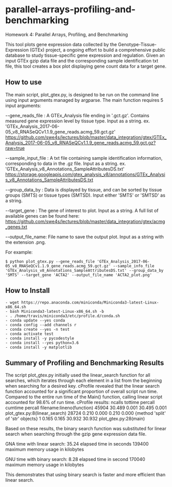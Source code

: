 # parallel-arrays-profiling-and-benchmarking
Homework 4: Parallel Arrays, Profiling, and Benchmarking

This tool plots gene expression data collected by the Genotype-Tissue-Expression
(GTEx) project, a ongoing effort to build a comprehensive public database to
study tissue-specific gene expression and regulation. Given an input
GTEx gzip data file and the corresponding sample identification txt file, this
tool creates a box plot displaying gene count data for a target gene.

## How to use

The main script, plot_gtex.py, is designed to be run on the command line using
input arguments managed by argparse. The main function requires 5 input
arguments:

--gene_reads_file : A GTEx_Analysis file ending in '.gct.gz'. Contains
measured gene expression level by tissue type. Input as a string.
ex. 'GTEx_Analysis_2017-06-05_v8_RNASeQCv1.1.9_gene_reads.acmg_59.gct.gz'
<https://github.com/swe4s/lectures/blob/master/data_integration/gtex/GTEx_Analysis_2017-06-05_v8_RNASeQCv1.1.9_gene_reads.acmg_59.gct.gz?raw=true>

--sample_input_file : A txt file containing sample identification
information, corresponding to data in the .gz file. Input as a string.
ex. 'GTEx_Analysis_v8_Annotations_SampleAttributesDS.txt'
<https://storage.googleapis.com/gtex_analysis_v8/annotations/GTEx_Analysis_v8_Annotations_SampleAttributesDS.txt>


--group_data_by : Data is displayed by tissue, and can be sorted by
tissue groups (SMTS) or tissue types (SMTSD). Input either 'SMTS' or
'SMTSD' as a string.

--target_gene : The gene of interest to plot. Input as a string. A full
list of available genes can be found here:
<https://github.com/swe4s/lectures/blob/master/data_integration/gtex/acmg_genes.txt>

--output_file_name: File name to save the output plot. Input as a string
with the extension .png.

For example:
```
$ python plot_gtex.py --gene_reads_file 'GTEx_Analysis_2017-06-05_v8_RNASeQCv1.1.9_gene_reads.acmg_59.gct.gz' --sample_info_file 'GTEx_Analysis_v8_Annotations_SampleAttributesDS.txt' --group_data_by 'SMTS' --target_gene 'ACTA2' --output_file_name 'ACTA2_plot.png'
```

## How to Install

    - wget https://repo.anaconda.com/miniconda/Miniconda3-latest-Linux-x86_64.sh
    - bash Miniconda3-latest-Linux-x86_64.sh -b
    - . /home/travis/miniconda3/etc/profile.d/conda.sh
    - conda update --yes conda
    - conda config --add channels r
    - conda create --yes -n test
    - conda activate test
    - conda install -y pycodestyle
    - conda install --yes python=3.6
    - conda install -y matplotlib

## Summary of Profiling and Benchmarking Results

The script plot_gtex.py initially used the linear_search function for all
searches, which iterates through each element in a list from the beginning
when searching for a desired key. cProfile revealed that the linear search
function accounted for a significant proportion of overall script run time.
Compared to the entire run time of the Main() function, calling linear script
accounted for 98.6% of run time.
cProfile results:
ncalls  tottime  percall  cumtime  percall filename:lineno(function)
 45904   30.489    0.001   30.495    0.001 plot_gtex.py:8(linear_search)
 28724    0.210    0.000    0.210    0.000 {method 'split' of 'str' objects}
     1    0.165    0.165   30.932   30.932 plot_gtex.py:28(main)

Based on these results, the binary search function was substituted for linear
search when searching through the gzip gene expression data file.

GNA time with linear search:
35.24 elapsed time in seconds	139400 maximum memory usage in kilobytes

GNU time with binary search:
8.28 elapsed time in second     170040 maximum memory usage in kilobytes

This demonstrates that using binary search is faster and more efficient than
linear search.

